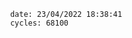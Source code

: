

                date: 23/04/2022 18:38:41
                cycles: 68100

                         